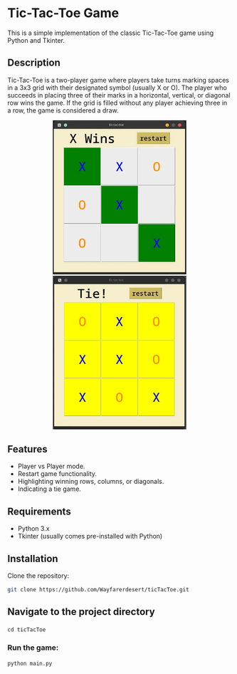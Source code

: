 # Tic-Tac-Toe Game

This is a simple implementation of the classic Tic-Tac-Toe game using Python and Tkinter.

## Description

Tic-Tac-Toe is a two-player game where players take turns marking spaces in a 3x3 grid with their designated symbol (usually X or O). The player who succeeds in placing three of their marks in a horizontal, vertical, or diagonal row wins the game. If the grid is filled without any player achieving three in a row, the game is considered a draw.

<div style="text-align:center">
    <img src="img/2024-03-09_13.webp" alt="Screenshot 1" width="300"/> <img src="img/2024-03-09_13_1.webp" alt="Screenshot 2" width="300"/>
</div>

## Features

- Player vs Player mode.
- Restart game functionality.
- Highlighting winning rows, columns, or diagonals.
- Indicating a tie game.

## Requirements

- Python 3.x
- Tkinter (usually comes pre-installed with Python)

## Installation

Clone the repository:

```bash
git clone https://github.com/Wayfarerdesert/ticTacToe.git
```

## Navigate to the project directory

`cd ticTacToe`

### Run the game:

`python main.py`
